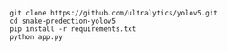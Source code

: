 <code>
git clone https://github.com/ultralytics/yolov5.git
cd snake-predection-yolov5
pip install -r requirements.txt
python app.py
</code>
